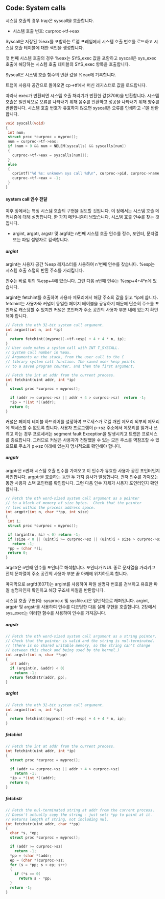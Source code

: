 ## Code: System calls 

시스템 호출의 경우 trap은 syscall을 호출합니다.

* 시스템 호출 번호:  curproc->tf->eax

Syscall은 저장된 %eax를 포함하는 트랩 프레임에서 시스템 호출 번호를 로드하고 시스템 호출 테이블에 대한 색인을 생성합니다. 

첫 번째 시스템 호출의 경우 %eax는 SYS_exec 값을 포함하고 syscall은 sys_exec 호출에 해당하는 시스템 호출 테이블의 SYS_exec 항목을 호출합니다.

Syscall은 시스템 호출 함수의 반환 값을 %eax에 기록합니다.

트랩이 사용자 공간으로 돌아오면 cp->tf에서 머신 레지스터로 값을 로드합니다.

따라서 exec가 반환되면 시스템 호출 처리기가 반환한 값(3708)을 반환합니다. 시스템 호출은 일반적으로 오류를 나타내기 위해 음수를 반환하고 성공을 나타내기 위해 양수를 반환합니다. 시스템 호출 번호가 유효하지 않으면 syscall은 오류를 인쇄하고 -1을 반환합니다.

 ``` C
void syscall(void)
{
  int num;
  struct proc *curproc = myproc();
  num = curproc->tf->eax;
  if (num > 0 && num < NELEM(syscalls) && syscalls[num])
  {
    curproc->tf->eax = syscalls[num]();
  }
  else
  {
    cprintf("%d %s: unknown sys call %d\n", curproc->pid, curproc->name, num);
    curproc->tf->eax = -1;
  }
}
 ```



#### system call 인수 전달

이후 장에서는 특정 시스템 호출의 구현을 검토할 것입니다. 이 장에서는 시스템 호출 메커니즘에 대해 설명합니다. 한 가지 메커니즘이 남았습니다. 시스템 호출 인수를 찾는 것입니다. 

* argint, argptr, argstr 및 argfd는 n번째 시스템 호출 인수를 정수, 포인터, 문자열 또는 파일 설명자로 검색합니다.

##### argint

argint는 사용자 공간 %esp 레지스터를 사용하여 n'번째 인수를 찾습니다. %esp는 시스템 호출 스텁의 반환 주소를 가리킵니다.

인수는 바로 위의 %esp+4에 있습니다. 그런 다음 n번째 인수는 %esp+4+4*n에 있습니다.                               

argint는 fetchint를 호출하여 사용자 메모리에서 해당 주소의 값을 읽고 *ip에 씁니다. fetchint는 사용자와 커널이 동일한 페이지 테이블을 공유하기 때문에 단순히 주소를 포인터로 캐스팅할 수 있지만 커널은 포인터가 주소 공간의 사용자 부분 내에 있는지 확인해야 합니다.

```c
// Fetch the nth 32-bit system call argument.
int argint(int n, int *ip)
{
  return fetchint((myproc()->tf->esp) + 4 + 4 * n, ip);
}
// User code makes a system call with INT T_SYSCALL.
// System call number in %eax.
// Arguments on the stack, from the user call to the C
// library system call function. The saved user %esp points
// to a saved program counter, and then the first argument.

// Fetch the int at addr from the current process.
int fetchint(uint addr, int *ip)
{
  struct proc *curproc = myproc();

  if (addr >= curproc->sz || addr + 4 > curproc->sz)  return -1;
  *ip = *(int *)(addr);
  return 0;
}
```

 커널은 페이지 테이블 하드웨어를 설정하여 프로세스가 로컬 개인 메모리 외부의 메모리에 액세스할 수 없도록 합니다. 사용자 프로그램이 p->sz 주소에서 메모리를 읽거나 쓰려고 하는 경우  프로세서는 segment fault Exception을  발생시키고 트랩은 프로세스를 종료합니다.  그러므로  커널은 사용자가 전달했을 수 있는 모든 주소를 역참조할 수 있으므로 주소가 p->sz 아래에 있는지 명시적으로 확인해야 합니다.

#####  argptr

argptr은 n번째 시스템 호출 인수를 가져오고 이 인수가 유효한 사용자 공간 포인터인지 확인합니다. argptr을 호출하는 동안 두 가지 검사가 발생합니다. 먼저 인수를 가져오는 동안 사용자 스택 포인터를 확인합니다. 그런 다음 인수 자체가 사용자 포인터인지 확인합니다.

 ```c
// Fetch the nth word-sized system call argument as a pointer
// to a block of memory of size bytes.  Check that the pointer
// lies within the process address space.
int argptr(int n, char **pp, int size)
{
  int i;
  struct proc *curproc = myproc();

  if (argint(n, &i) < 0) return -1;
  if (size < 0 || (uint)i >= curproc->sz || (uint)i + size > curproc->sz)
    return -1;
  *pp = (char *)i;
  return 0;
}
 ```



argstr은 n번째 인수를 포인터로 해석합니다. 포인터가 NUL 종료 문자열을 가리키고 전체 문자열이 주소 공간의 사용자 부분 끝 아래에 위치하도록 합니다.

마지막으로 argfd(6071)는 argint를 사용하여 파일 설명자 번호를 검색하고 유효한 파일 설명자인지 확인하고 해당 구조체 파일을 반환합니다.

시스템 호출 구현(예: sysproc.c 및 sysfile.c)은 일반적으로 래퍼입니다. argint, argptr 및 argstr을 사용하여 인수를 디코딩한 다음 실제 구현을 호출합니다. 2장에서 sys_exec는 이러한 함수를 사용하여 인수를 가져옵니다.



##### argstr

```C
// Fetch the nth word-sized system call argument as a string pointer.
// Check that the pointer is valid and the string is nul-terminated.
// (There is no shared writable memory, so the string can't change
// between this check and being used by the kernel.)
int argstr(int n, char **pp)
{
  int addr;
  if (argint(n, &addr) < 0)
    return -1;
  return fetchstr(addr, pp);
}
```

##### argint

```c
// Fetch the nth 32-bit system call argument.
int argint(int n, int *ip)
{
  return fetchint((myproc()->tf->esp) + 4 + 4 * n, ip);
}
```

##### fetchint

```c
// Fetch the int at addr from the current process.
int fetchint(uint addr, int *ip)
{
  struct proc *curproc = myproc();

  if (addr >= curproc->sz || addr + 4 > curproc->sz)
    return -1;
  *ip = *(int *)(addr);
  return 0;
}
```



##### fetchstr

```c
// Fetch the nul-terminated string at addr from the current process.
// Doesn't actually copy the string - just sets *pp to point at it.
// Returns length of string, not including nul.
int fetchstr(uint addr, char **pp)
{
  char *s, *ep;
  struct proc *curproc = myproc();

  if (addr >= curproc->sz)
    return -1;
  *pp = (char *)addr;
  ep = (char *)curproc->sz;
  for (s = *pp; s < ep; s++)
  {
    if (*s == 0)
      return s - *pp;
  }
  return -1;
}
```

